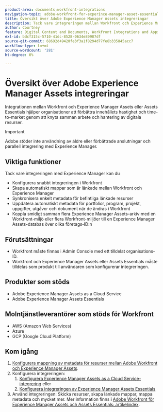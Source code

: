```yaml
---
product-area: documents;workfront-integrations
navigation-topic: adobe-workfront-for-experince-manager-asset-essentials
title: Översikt över Adobe Experience Manager Assets integreringar
description: Tack vare integreringen mellan Workfront och Experience Manager Assets eller Assets Essentials kan företag förbättra innehållets hastighet och time-to-market genom att knyta ihop arbete och hantering av digitala resurser.
author: Courtney
feature: Digital Content and Documents, Workfront Integrations and Apps
exl-id: bdcf315c-5710-41dc-8528-0634e89907df
source-git-commit: 68692d49420fe3f3a1f8294d77fe8b335845acc7
workflow-type: tm+mt
source-wordcount: '281'
ht-degree: 0%

---
```


# Översikt över Adobe Experience Manager Assets integreringar

<!-- Audited: 12/2023 -->

Integrationen mellan Workfront och Experience Manager Assets eller Assets Essentials hjälper organisationer att förbättra innehållets hastighet och time-to-market genom att knyta samman arbete och hantering av digitala resurser.

>[!IMPORTANT]
>
>Adobe stöder inte användning av äldre eller förbättrade anslutningar och parallell integrering med Experience Manager.

## Viktiga funktioner

Tack vare integreringen med Experience Manager kan du

* Konfigurera snabbt integreringen i Workfront
* Skapa automatiskt mappar som är länkade mellan Workfront och Experience Manager
* Synkronisera enkelt metadata för befintliga länkade resurser
* Uppdatera automatiskt metadata för portfolior, program, projekt, uppgifter, utgåvor och dokument när de ändras i Workfront
* Koppla smidigt samman flera Experience Manager Assets-arkiv med en Workfront-miljö eller flera Workfront-miljöer till en Experience Manager Assets-databas över olika företags-ID:n


## Förutsättningar

* Workfront måste finnas i Admin Console med ett tilldelat organisations-ID.
* Workfront och Experience Manager Assets eller Assets Essentials måste tilldelas som produkt till användaren som konfigurerar integreringen.


## Produkter som stöds

* Adobe Experience Manager Assets as a Cloud Service
* Adobe Experience Manager Assets Essentials

## Molntjänstleverantörer som stöds för Workfront

* AWS (Amazon Web Services)
* Azure
* GCP (Google Cloud Platform)


## Kom igång

1. [Konfigurera mappning av metadata för resurser mellan Adobe Workfront och Experience Manager Assets](https://experienceleague.adobe.com/docs/experience-manager-cloud-service/content/assets/integrations/configure-asset-metadata-mapping.html?lang=en).
1. Konfigurera integreringen:
   1. [Konfigurera Experience Manager Assets as a Cloud Service-integrering](/help/quicksilver/administration-and-setup/configure-integrations/configure-aacs-integration.md)
eller
   1. [Konfigurera integreringen av Experience Manager Assets Essentials](/help/quicksilver/documents/adobe-workfront-for-experience-manager-assets-essentials/setup-asset-essentials.md)
1. Använd integreringen: Skicka resurser, skapa länkade mappar, mappa metadata och mycket mer. Mer information finns i [Adobe Workfront för Experience Manager Assets och Assets Essentials: artikelindex](/help/quicksilver/documents/adobe-workfront-for-experience-manager-assets-essentials/workfront-for-aem-asset-essentials.md).
